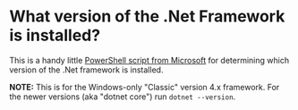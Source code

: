 # What version of the .Net Framework is installed?

This is a handy little [PowerShell script from Microsoft](https://learn.microsoft.com/en-us/dotnet/framework/migration-guide/how-to-determine-which-versions-are-installed#query-the-registry-using-powershell) for determining which version of the .Net framework is installed.

**NOTE:** This is for the Windows-only "Classic" version 4.x framework. For the newer versions (aka "dotnet core") run `dotnet --version`.
